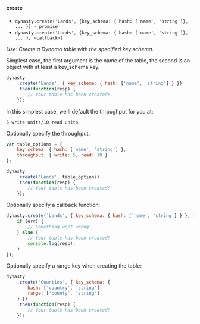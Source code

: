 #### create

* `dynasty.create('Lands', {key_schema: { hash: ['name', 'string']}, ... }) ⇒ promise`
* `dynasty.create('Lands', {key_schema: { hash: ['name', 'string']}, ... }, <callback>)`

*Use: Create a Dynamo table with the specified key schema.*

Simplest case, the first argument is the name of the table, the second is an
object with at least a key_schema key.

```js
dynasty
    .create('Lands', { key_schema: { hash: ['name', 'string'] } })
    .then(function(resp) {
		// Your table has been created!
    });
```

In this simplest case, we'll default the throughput for you at:

`5 write units/10 read units`

Optionally specify the throughput:

```js
var table_options = {
    key_schema: { hash: ['name', 'string'] },
    throughput: { write: 5, read: 10 }
};

dynasty
    .create('Lands', table_options)
    .then(function(resp) {
        // Your table has been created!
    });
```

Optionally specify a callback function:

```js
dynasty.create('Lands', { key_schema: { hash: ['name', 'string'] } }, function(err, resp) {
    if (err) {
        // Something went wrong!
    } else {    
        // Your table has been created!
        console.log(resp);
    }
});
```

Optionally specify a range key when creating the table:

```js
dynasty
    .create('Counties', { key_schema: {
        hash: ['country', 'string'],
        range: ['county', 'string']
    } })
    .then(function(resp) {
        // Your table has been created!
    });
```
